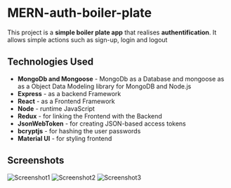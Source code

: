 # MERN-auth-boiler-plate
This project is a **simple boiler plate app** that realises **authentification**.
It allows simple actions such as sign-up, login and logout

## Technologies Used

- **MongoDb and Mongoose** - MongoDb as a Database and mongoose as as a Object Data Modeling library for MongoDB and Node.js
- **Express** - as a backend Framework
- **React** - as a Frontend Framework
- **Node** - runtime JavaScript
- **Redux** - for linking the Frontend with the Backend
- **JsonWebToken** - for creating JSON-based access tokens
- **bcryptjs** -  for hashing the user passwords
- **Material UI** - for styling frontend


## Screenshots
![Screenshot1](https://user-images.githubusercontent.com/58567573/85024562-8d1d8200-b176-11ea-99c8-7805eeb367fb.png)
![Screenshot2](https://user-images.githubusercontent.com/58567573/85024565-8db61880-b176-11ea-9206-b158553a1c11.png)
![Screenshot3](https://user-images.githubusercontent.com/58567573/85024566-8e4eaf00-b176-11ea-945f-2033d8bce752.png)